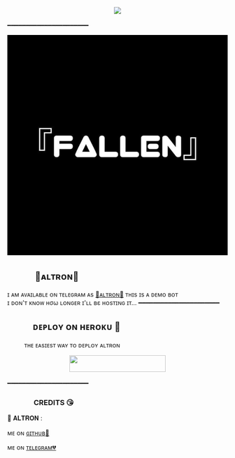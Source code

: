 <p align="center"><a href="https://t.me/Shailendra34"><img src="https://te.legra.ph/file/0957630b8248e79400247.jpg"></a></p>

━━━━━━━━━━━━━━━━━━━━━━
<p align="center">
  <img src="https://github.com/ERR0rMK/Altron/blob/master/Altron/resources/altron.jpg">
</p>

## ㅤㅤㅤ 🖤ᴀʟᴛʀᴏɴ🖤
ɪ ᴀᴍ ᴀᴠᴀɪʟᴀʙʟᴇ ᴏɴ ᴛᴇʟᴇɢʀᴀᴍ ᴀs [💞ᴀʟᴛʀᴏɴ​💞](https://t.me/AltronXRobot)
ᴛʜɪs ɪs ᴀ ᴅᴇᴍᴏ ʙᴏᴛ <br> ɪ ᴅᴏɴ'ᴛ ᴋɴᴏᴡ нσω ʟᴏɴɢᴇʀ ɪ'ʟʟ вε ʜᴏsᴛɪɴɢ ɪᴛ​...
━━━━━━━━━━━━━━━━━━━━━━
## ㅤㅤㅤᴅᴇᴘʟᴏʏ ᴏɴ ʜᴇʀᴏᴋᴜ​ 🚀
ㅤㅤㅤᴛʜᴇ ᴇᴀsɪᴇsᴛ ᴡᴀʏ ᴛᴏ ᴅᴇᴘʟᴏʏ ᴀʟᴛʀᴏɴ​
<p align="center"><a href="https://heroku.com/deploy"> <img src="https://img.shields.io/badge/Deploy%20To%20Heroku-black?style=for-the-badge&logo=heroku" width="220" height="38.45"/></a></p>
 ━━━━━━━━━━━━━━━━━━━━━━

### ㅤㅤㅤㅤCREDITS 😘

🖤 𝐀𝐋𝐓𝐑𝐎𝐍 : 

ᴍᴇ ᴏɴ [ɢɪᴛʜᴜʙ💞](https://github.com/ERR0rMK)ㅤㅤㅤㅤㅤㅤㅤㅤㅤㅤㅤㅤㅤㅤㅤㅤ

ᴍᴇ ᴏɴ [ᴛᴇʟᴇɢʀᴀᴍ💔](https://telegram.me/TheAltronX)
